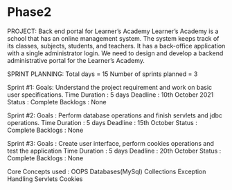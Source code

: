 # Phase2
PROJECT: Back end portal for Learner’s Academy Learner’s Academy is a school that has an online management system. The system keeps track of its classes, subjects, students, and teachers. It has a back-office application with a single administrator login.  We need to design and develop a backend administrative portal for the Learner’s Academy.

SPRINT PLANNING: Total days = 15 Number of sprints planned = 3

Sprint #1: Goals: Understand the project requirement and work on basic user specifications. Time Duration : 5 days Deadline : 10th October 2021 Status : Complete Backlogs : None

Sprint #2: Goals : Perform database operations and finish servlets and jdbc operations. Time Duration : 5 days Deadline : 15th October Status : Complete Backlogs : None

Sprint #3: Goals : Create user interface, perform cookies operations and test the application Time Duration : 5 days Deadline : 20th October Status : Complete Backlogs : None

Core Concepts used : OOPS Databases(MySql) Collections Exception Handling Servlets Cookies
